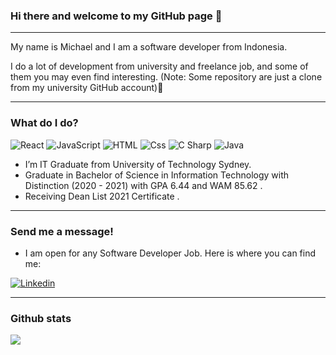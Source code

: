 ### Hi there and welcome to my GitHub page 👋 

---

My name is Michael and I am a software developer from Indonesia. 

I do a lot of development from university and freelance job, and some of them you may even find interesting. 
(Note: Some repository are just a clone from my university GitHub account)🤞

---

### What do I do?
<p>
  <img alt="React" src="https://img.shields.io/badge/React-61DAFB?logo=react&logoColor=white&style=for-the-badge" />
  <img alt="JavaScript" src="https://img.shields.io/badge/JavaScript-F7DF1E?logo=javascript&logoColor=white&style=for-the-badge"/>
  <img alt="HTML" src="https://img.shields.io/badge/HTML-E34F26?logo=html5&logoColor=white&style=for-the-badge" />
  <img alt="Css" src="https://img.shields.io/badge/CSS-1572B6?logo=css3&logoColor=white&style=for-the-badge" />
  <img alt="C Sharp" src="https://img.shields.io/badge/C%23-239120?logo=c-sharp&logoColor=white&style=for-the-badge" />
  <img alt="Java" src="https://iconscout.com/icon/java-60" />
</p>

- I’m IT Graduate from University of Technology Sydney</a>. 
- Graduate in Bachelor of Science in Information Technology with Distinction (2020 - 2021) with GPA 6.44 and WAM 85.62 </a>.
- Receiving Dean List 2021 Certificate </a>.

---

### Send me a message!

- I am open for any Software Developer Job. Here is where you can find me:
<p>
  <a href="https://www.linkedin.com/in/michael-ryo-72085218a/"><img alt="Linkedin" src="https://img.shields.io/badge/linkedin-0077B5?logo=linkedin&logoColor=white&style=for-the-badge" /></a>
</p>

---

### Github stats
<img align="center" src="https://github-readme-stats.vercel.app/api?username=michaelryo&count_private=true&title_color=FD9047&icon_color=FD9047&text_color=0C2233&custom_title=Michael+Ryo's+GitHub+Stats&show_icons=true" />

